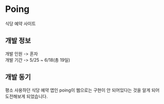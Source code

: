 # Poing
식당 예약 사이트
  
## 개발 정보
개발 인원 -> 혼자    
개발 기간 -> 5/25 ~ 6/18(총 19일)    

## 개발 동기
평소 사용하던 식당 예약 앱인 poing이 웹으로는 구현이 안 되어있다는 것을 알게 되어 도전해보게 되었습니다.
